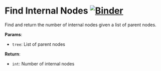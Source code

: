 # Find Internal Nodes [![Binder](https://mybinder.org/badge_logo.svg)](https://mybinder.org/v2/gh/vitorsanto/Challenges/master?labpath=find_internal_nodes%2Ffind_internal_nodes.ipynb)
Find and return the number of internal nodes given a list of parent nodes. 

**Params**:
* `tree`: List of parent nodes

**Return**:
* `int`: Number of internal nodes
